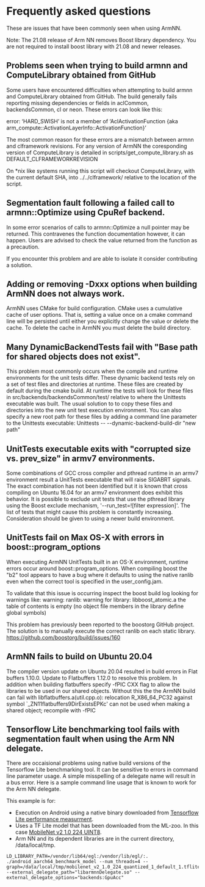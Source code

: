 Frequently asked questions
==========================

These are issues that have been commonly seen when using ArmNN.

Note: The 21.08 release of Arm NN removes Boost library dependency. You are not required to install boost library with 21.08 and newer releases.

Problems seen when trying to build armnn and ComputeLibrary obtained from GitHub
-----------------------------------------------------------------------------

Some users have encountered difficulties when attempting to build armnn and ComputeLibrary obtained from GitHub. The build generally fails reporting missing dependencies or fields in aclCommon, backendsCommon, cl or neon. These errors can look like this:

error: ‘HARD_SWISH’ is not a member of ‘AclActivationFunction {aka arm_compute::ActivationLayerInfo::ActivationFunction}’

The most common reason for these errors are a mismatch between armnn and clframework revisions. For any version of ArmNN the coresponding version of ComputeLibrary is detailed in scripts/get_compute_library.sh as DEFAULT_CLFRAMEWORKREVISION

On *nix like systems running this script will checkout ComputeLibrary, with the current default SHA, into ../../clframework/ relative to the location of the script.

Segmentation fault following a failed call to armnn::Optimize using CpuRef backend.
---------------------------------------------------------

In some error scenarios of calls to armnn::Optimize a null pointer may be returned. This contravenes the function documentation however, it can happen. Users are advised to check the value returned from the function as a precaution.

If you encounter this problem and are able to isolate it consider contributing a solution.

Adding or removing -Dxxx options when building ArmNN does not always work.
---------------------------------------------------------

ArmNN uses CMake for build configuration. CMake uses a cumulative cache of user options. That is, setting a value once on a cmake command line will be persisted until either you explicitly change the value or delete the cache. To delete the cache in ArmNN you must delete the build directory.

Many DynamicBackendTests fail with "Base path for shared objects does not exist".
---------------------------------------------------------
This problem most commonly occurs when the compile and runtime environments for the unit tests differ. These dynamic backend tests rely on a set of test files and directories at runtime. These files are created by default during the cmake build. At runtime the tests will look for these files in src/backends/backendsCommon/test/ relative to where the Unittests executable was built. The usual solution to to copy these files and directories into the new unit test execution environment. You can also specify a new root path for these files by adding a command line parameter to the Unittests executable: Unittests -- --dynamic-backend-build-dir "new path"

UnitTests executable exits with "corrupted size vs. prev_size" in armv7 environments.
---------------------------------------------------------
Some combinations of GCC cross compiler and pthread runtime in an armv7 environment result a UnitTests executable that will raise SIGABRT signals. The exact combination has not been identified but it is known that cross compiling on Ubuntu 16.04 for an armv7 environment does exhibit this behavior. It is possible to exclude unit tests that use the pthread library using the Boost exclude mechanism, '--run_test=![filter expression]'. The list of tests that might cause this problem is constantly increasing. Consideration should be given to using a newer build environment.

UnitTests fail on Max OS-X with errors in boost::program_options
---------------------------------------------------------
When executing ArmNN UnitTests built in an OS-X environment, runtime errors occur around boost::program_options. When compiling boost the "b2" tool appears to have a bug where it defaults to using the native ranlib even when the correct tool is specified in the user_config.jam.

To validate that this issue is occurring inspect the boost build log looking for warnings like:
warning: ranlib: warning for library: libboost_atomic.a the table of contents is empty (no object file members in the library define global symbols)

This problem has previously been reported to the boostorg GitHub project. The solution is to manually execute the correct ranlib on each static library. https://github.com/boostorg/build/issues/160

ArmNN fails to build on Ubuntu 20.04
---------------------------------------------------------
The compiler version update on Ubuntu 20.04 resulted in build errors in Flat buffers 1.10.0. Update to Flatbuffers 1.12.0 to resolve this problem. In addition when building flatbuffers specify -fPIC CXX flag to allow the libraries to be used in our shared objects. Without this the the ArmNN build can fail with libflatbuffers.a(util.cpp.o): relocation R_X86_64_PC32 against symbol `_ZN11flatbuffers9DirExistsEPKc' can not be used when making a shared object; recompile with -fPIC

Tensorflow Lite benchmarking tool fails with segmentation fault when using the Arm NN delegate.
---------------------------------------------------------
There are occaisional problems using native build versions of the Tensorflow Lite benchmarking tool. It can be sensitive to errors in command line parameter usage. A simple misspelling of a delegate name will result in a bus error. Here is a sample command line usage that is known to work for the Arm NN delegate.

This example is for:

* Execution on Android using a native binary downloaded from [Tensorflow Lite performance measurment](https://www.tensorflow.org/lite/performance/measurement#native_benchmark_binary).
* Uses a TF Lite model that has been downloaded from the ML-zoo. In this case [MobileNet v2 1.0 224 UINT8](https://github.com/ARM-software/ML-zoo/tree/master/models/image_classification/mobilenet_v2_1.0_224/tflite_uint8).
* Arm NN and its dependent libraries are in the current directory, /data/local/tmp.

~~~
LD_LIBRARY_PATH=/vendor/lib64/egl:/vendor/lib/egl/:. ./android_aarch64_benchmark_model --num_threads=4 --graph=/data/local/tmp/mobilenet_v2_1.0_224_quantized_1_default_1.tflite --external_delegate_path="libarmnnDelegate.so" --external_delegate_options="backends:GpuAcc"
~~~
